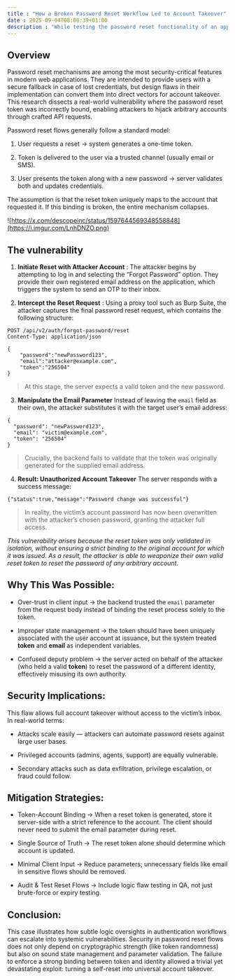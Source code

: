```yaml
---
title : "How a Broken Password Reset Workflow Led to Account Takeover"
date : 2025-09-04T08:00:39+01:00
description : "While testing the password reset functionality of an application, I discovered a critical logic flaw that allowed me to fully compromise user accounts without access to their email."
---
```



## **Overview**

Password reset mechanisms are among the most security-critical features in modern web applications. They are intended to provide users with a secure fallback in case of lost credentials, but design flaws in their implementation can convert them into direct vectors for account takeover. This research dissects a real-world vulnerability where the password reset token was incorrectly bound, enabling attackers to hijack arbitrary accounts through crafted API requests.

Password reset flows generally follow a standard model:

1. User requests a reset → system generates a one-time token.

2. Token is delivered to the user via a trusted channel (usually email or SMS).

3. User presents the token along with a new password → server validates both and updates credentials.

The assumption is that the reset token uniquely maps to the account that requested it. If this binding is broken, the entire mechanism collapses.

![https://x.com/descopeinc/status/1597644569348558848](https://i.imgur.com/LnhDNZO.png)

## **The vulnerability** 

1. **Initiate Reset with Attacker Account** :
The attacker begins by attempting to log in and selecting the “Forgot Password” option. They provide their own registered email address on the application, which triggers the system to send an OTP to their inbox.

2. **Intercept the Reset Request** :
Using a proxy tool such as Burp Suite, the attacker captures the final password reset request, which contains the following structure:

```
POST /api/v2/auth/forgot-password/reset
Content-Type: application/json

{
	"password":"newPassword123",
	"email":"attacker@example.com",
	"token":"256504"
}
```

> At this stage, the server expects a valid token and the new password.

3. **Manipulate the Email Parameter**
Instead of leaving the `email` field as their own, the attacker substitutes it with the target user’s email address:


```
{
  "password": "newPassword123",
  "email": "victim@example.com",
  "token": "256504"
}
```

> Crucially, the backend fails to validate that the token was originally generated for the supplied email address.

4. **Result: Unauthorized Account Takeover**
The server responds with a success message:

```
{"status":true,"message":"Password change was successful"}
```

> In reality, the victim’s account password has now been overwritten with the attacker’s chosen password, granting the attacker full access.

_This vulnerability arises because the reset token was only validated in isolation, without ensuring a strict binding to the original account for which it was issued. As a result, the attacker is able to weaponize their own valid reset token to reset the password of any arbitrary account._

## **Why This Was Possible:**

- Over-trust in client input → the backend trusted the `email` parameter from the request body instead of binding the reset process solely to the token.

- Improper state management → the token should have been uniquely associated with the user account at issuance, but the system treated **token** and **email** as independent variables.

- Confused deputy problem → the server acted on behalf of the attacker (who held a valid **token**) to reset the password of a different identity, effectively misusing its own authority.

## **Security Implications:**

This flaw allows full account takeover without access to the victim’s inbox. In real-world terms:

- Attacks scale easily — attackers can automate password resets against large user bases.

- Privileged accounts (admins, agents, support) are equally vulnerable.

- Secondary attacks such as data exfiltration, privilege escalation, or fraud could follow.

## **Mitigation Strategies:**

- Token-Account Binding → When a reset token is generated, store it server-side with a strict reference to the account. The client should never need to submit the email parameter during reset.

- Single Source of Truth → The reset token alone should determine which account is updated.

- Minimal Client Input → Reduce parameters; unnecessary fields like email in sensitive flows should be removed.

- Audit & Test Reset Flows → Include logic flaw testing in QA, not just brute-force or expiry testing.

## **Conclusion:**

This case illustrates how subtle logic oversights in authentication workflows can escalate into systemic vulnerabilities. Security in password reset flows does not only depend on cryptographic strength (like token randomness) but also on sound state management and parameter validation. The failure to enforce a strong binding between token and identity allowed a trivial yet devastating exploit: turning a self-reset into universal account takeover.